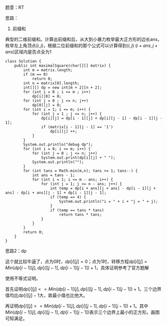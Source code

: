 题意：RT

思路：

1. 前缀和

典型的二维前缀和。计算出前缀和后，从大到小暴力枚举最大正方形的边长ans，枚举左上角顶点$(i,j)$，根据二位前缀和的那个公式可以计算得到$(i,j)~(i+ans,j+ans)$区域内是否点全为1

```
class Solution {
    public int maximalSquare(char[][] matrix) {
        int m = matrix.length;
        if (m == 0)
            return 0;
        int n = matrix[0].length;
        int[][] dp = new int[m + 2][n + 2];
        for (int i = 0 ; i <= m ; i++)
            dp[i][0] = 0;
        for (int j = 0 ; j <= n; j++)
            dp[0][j] = 0;
        for (int i = 1; i <= m; i++) {
            for (int j = 1 ; j <= n; j++) {
                dp[i][j] = dp[i - 1][j] + dp[i][j - 1] - dp[i - 1][j - 1];
                if (matrix[i - 1][j - 1] == '1')
                    dp[i][j] ++;
            }
        }
        System.out.println("debug dp");
        for (int i = 0; i <= m; i++) {
            for (int j = 0 ; j <= n; j++)
                System.out.print(dp[i][j] + " ");
            System.out.println("");
        }
        for (int tans = Math.min(m,n); tans >= 1; tans--) {
            int ans = tans - 1;
            for (int i = 1; i <= m - ans; i++) {
                for (int j = 1; j <= n - ans; j++) {
                    int temp = dp[i + ans][j + ans] - dp[i - 1][j + ans] - dp[i + ans][j - 1] + dp[i - 1][j - 1];
                    if (temp == 4) {
                        System.out.println("i = " + i + "j = " + j);
                    }
                    if (temp == tans * tans)
                        return tans * tans;
                }
            }
        }
        return 0;
    }
}
```

思路2：dp

这个就比较牛逼了，点为0时，$dp[i][j] = 0$；点为1时，转移方程$dp[i][j]=Min(dp[i-1][j],dp[i][j-1],dp[i-1][j-1])+1$，具体证明参考了官方题解

使用不等式证明。

首先证明$dp[i][j]<=Min(dp[i-1][j],dp[i][j-1],dp[i-1][j-1])+1$。三个边界值均比$dp[i][j]-1$大，故最小值也比他大。

再证明$dp[i][j]>=Min(dp[i-1][j],dp[i][j-1],dp[i-1][j-1])+1$。其中$Min(dp[i-1][j],dp[i][j-1],dp[i-1][j-1])$表示三个边界上最小的正方形。画图可知满足。